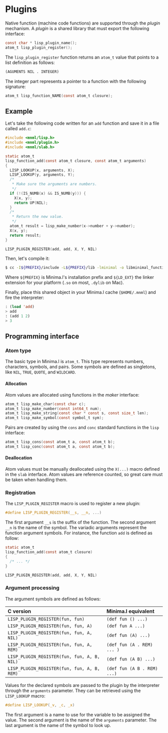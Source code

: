 # Plugins

Native function (machine code functions) are supported through the _plugin_
mechanism. A _plugin_ is a shared library that must export the following
interface:
```c
const char * lisp_plugin_name();
atom_t lisp_plugin_register();
```
The `lisp_plugin_register` function returns an `atom_t` value that points to a
list definition as follows:
```lisp
(AGUMENTS NIL . INTEGER)
```
The integer part represents a pointer to a function with the following
signature:
```c
atom_t lisp_function_NAME(const atom_t closure);
```
## Example

Let's take the following code written for an `add` function and save it in a
file called `add.c`:
```c
#include <mnml/lisp.h>
#include <mnml/plugin.h>
#include <mnml/slab.h>

static atom_t
lisp_function_add(const atom_t closure, const atom_t arguments)
{
  LISP_LOOKUP(x, arguments, X);
  LISP_LOOKUP(y, arguments, Y);
  /*
   * Make sure the arguments are numbers.
   */
  if (!(IS_NUMB(x) && IS_NUMB(y))) {
    X(x, y);
    return UP(NIL);
  }
  /*
   * Return the new value.
   */
  atom_t result = lisp_make_number(x->number + y->number);
  X(x, y);
  return result;
}

LISP_PLUGIN_REGISTER(add, add, X, Y, NIL)
```
Then, let's compile it:
```bash
$ cc -I${PREFIX}/include -L${PREFIX}/lib -lminimal -o libminimal_function_add.${LD_EXT} add.c
```
Where `${PREFIX}` is Minima.l's installation prefix and `${LD_EXT}` the linker
extension for your platform (`.so` on most, `.dylib` on Mac).

Finally, place this shared object in your Minima.l cache (`$HOME/.mnml`) and
fire the interpreter:
```lisp
: (load 'add)
> add
: (add 1 2)
> 3
```
## Programming interface

### Atom type

The basic type in Minima.l is `atom_t`. This type represents numbers,
characters, symbols, and pairs. Some symbols are defined as singletons, like
`NIL`, `TRUE`, `QUOTE`, and `WILDCARD`.

#### Allocation

Atom values are allocated using functions in the _maker_ interface:
```c
atom_t lisp_make_char(const char c);
atom_t lisp_make_number(const int64_t num);
atom_t lisp_make_string(const char * const s, const size_t len);
atom_t lisp_make_symbol(const symbol_t sym);
```
Pairs are created by using the `cons` and `conc` standard functions in the
`lisp` interface:
```c
atom_t lisp_cons(const atom_t a, const atom_t b);
atom_t lisp_conc(const atom_t a, const atom_t b);
```
#### Deallocation

Atom values must be manually deallocated using the `X(...)` macro defined in the
`slab` interface. Atom values are reference counted, so great care must be taken
when handling them.

### Registration

The `LISP_PLUGIN_REGISTER` macro is used to register a new plugin:
```c
#define LISP_PLUGIN_REGISTER(__s, __n, ...)
```
The first argument `__s` is the suffix of the function. The second argument
`__n` is the name of the symbol. The variadic arguments represent the function
argument symbols. For instance, the function `add` is defined as follow:
```c
static atom_t
lisp_function_add(const atom_t closure)
{
  /* ... */
}

LISP_PLUGIN_REGISTER(add, add, X, Y, NIL)
```
### Argument processing

The argument symbols are defined as follows:

| C version                                 | Minima.l equivalent       |
|:------------------------------------------|:--------------------------| 
| `LISP_PLUGIN_REGISTER(fun, fun)`            | `(def fun () ...)`          |
| `LISP_PLUGIN_REGISTER(fun, fun, A)`         | `(def fun A ...)`           |
| `LISP_PLUGIN_REGISTER(fun, fun, A, NIL)`    | `(def fun (A) ...)`         |
| `LISP_PLUGIN_REGISTER(fun, fun, A, REM)`    | `(def fun (A . REM) ... )`  |
| `LISP_PLUGIN_REGISTER(fun, fun, A, B, NIL)` | `(def fun (A B) ...)`       |
| `LISP_PLUGIN_REGISTER(fun, fun, A, B, REM)` | `(def fun (A B . REM) ...)` |

Values for the declared symbols are passed to the plugin by the interpreter
through the `arguments` parameter. They can be retrieved using the `LISP_LOOKUP`
macro:
```c
#define LISP_LOOKUP(_v, _c, _x)
```
The first argument is a name to use for the variable to be assigned the value.
The second argument is the name of the `arguments` parameter. The last argument
is the name of the symbol to look up.
